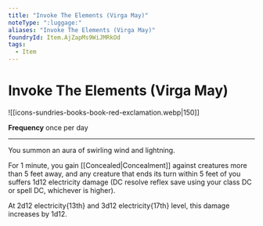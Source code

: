 ```yaml
---
title: "Invoke The Elements (Virga May)"
noteType: ":luggage:"
aliases: "Invoke The Elements (Virga May)"
foundryId: Item.AjZapMs9WiJMRkOd
tags:
  - Item
---
```


# Invoke The Elements (Virga May)
![[icons-sundries-books-book-red-exclamation.webp|150]]

**Frequency** once per day

* * *

You summon an aura of swirling wind and lightning.

For 1 minute, you gain [[Concealed|Concealment]] against creatures more than 5 feet away, and any creature that ends its turn within 5 feet of you suffers 1d12 electricity damage (DC resolve reflex save using your class DC or spell DC, whichever is higher).

At 2d12 electricity{13th} and 3d12 electricity{17th} level, this damage increases by 1d12.
